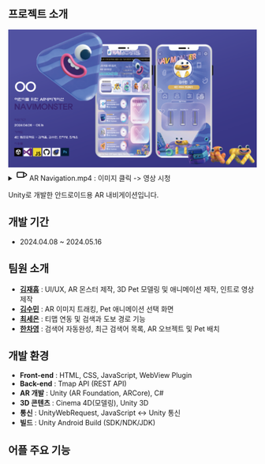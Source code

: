 ## 프로젝트 소개
<img src="https://github.com/CuteSeeun/Unity-AR-Navigation/blob/main/2_AR.pptx.png" alt="커버 이미지" width="950" />  

<details>
  <summary>
    <svg xmlns="http://www.w3.org/2000/svg" width="24" height="24" viewBox="0 0 24 24" fill="none" stroke="currentColor" stroke-width="2" stroke-linecap="round" stroke-linejoin="round">
  <rect x="3" y="7" width="13" height="10" rx="2" ry="2"></rect>
  <polygon points="16 7 22 11 22 13 16 17 16 7"></polygon>
</svg>
    AR Navigation.mp4  :  이미지 클릭 -> 영상 시청 
  </summary>
  
   [![유튜브 미리보기 이미지](https://img.youtube.com/vi/9ptV7AUB8UE/0.jpg)](https://www.youtube.com/watch?v=9ptV7AUB8UE&t=489s)
</details>  

Unity로 개발한 안드로이드용 AR 내비게이션입니다.  

## 개발 기간
- 2024.04.08 ~ 2024.05.16


## 팀원 소개
- **[김재흠](https://github.com/nasri016)** : UI/UX, AR 몬스터 제작, 3D Pet 모델링 및 애니메이션 제작, 인트로 영상 제작
- **[김수민](https://github.com/eneru7i)** : AR 이미지 트래킹, Pet 애니메이션 선택 화면
- **[최세은](https://github.com/CuteSeeun)** : 티맵 연동 및 검색과 도보 경로 기능 
- **[한차영](https://github.com/chayeong)** : 검색어 자동완성, 최근 검색어 목록, AR 오브젝트 및 Pet 배치


## 개발 환경
- **Front-end** : HTML, CSS, JavaScript, WebView Plugin
- **Back-end** : Tmap API (REST API)
- **AR 개발** : Unity (AR Foundation, ARCore), C#
- **3D 콘텐츠** : Cinema 4D(모델링), Unity 3D
- **통신** : UnityWebRequest, JavaScript <-> Unity 통신
- **빌드** : Unity Android Build (SDK/NDK/JDK)

## 어플 주요 기능

